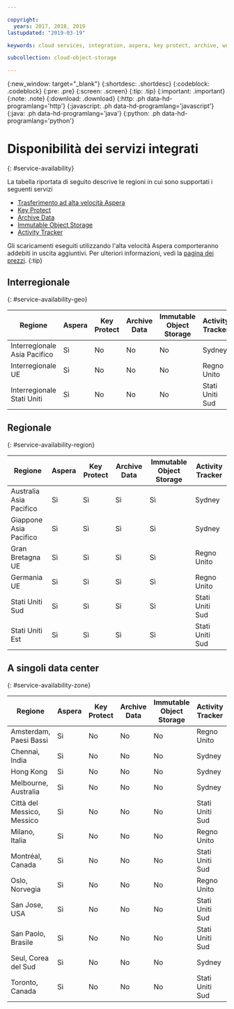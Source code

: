 ```yaml
---

copyright:
  years: 2017, 2018, 2019
lastupdated: "2019-03-19"

keywords: cloud services, integration, aspera, key protect, archive, worm

subcollection: cloud-object-storage

---
```

{:new_window: target="_blank"}
{:shortdesc: .shortdesc}
{:codeblock: .codeblock}
{:pre: .pre}
{:screen: .screen}
{:tip: .tip}
{:important: .important}
{:note: .note}
{:download: .download} 
{:http: .ph data-hd-programlang='http'} 
{:javascript: .ph data-hd-programlang='javascript'} 
{:java: .ph data-hd-programlang='java'} 
{:python: .ph data-hd-programlang='python'}

# Disponibilità dei servizi integrati
{: #service-availability}

La tabella riportata di seguito descrive le regioni in cui sono supportati i seguenti servizi
* [Trasferimento ad alta velocità Aspera](/docs/services/cloud-object-storage/basics?topic=cloud-object-storage-aspera)
* [Key Protect](/docs/services/cloud-object-storage/basics/cloud-object-storage/basics?topic=cloud-object-storage-encryption#sse-kp)
* [Archive Data](/docs/services/cloud-object-storage/basics?topic=cloud-object-storage-archive)
* [Immutable Object Storage](/docs/services/cloud-object-storage/basics?topic=cloud-object-storage-immutable)
* [Activity Tracker](/docs/services/cloud-object-storage/basics?topic=cloud-object-storage-at-events#at_events)


Gli scaricamenti eseguiti utilizzando l'alta velocità Aspera comporteranno addebiti in uscita aggiuntivi. Per ulteriori informazioni, vedi la [pagina dei prezzi](https://www.ibm.com/cloud/object-storage).
{:tip}

## Interregionale
{: #service-availability-geo}

<table>
  <thead>
    <tr>
      <th>Regione</th>
      <th>Aspera</th>
      <th>Key Protect</th>
      <th>Archive Data</th>
      <th>Immutable Object Storage</th>
      <th>Activity Tracker</th>
    </tr>
  </thead>
  <tr>
    <td>Interregionale Asia Pacifico</td>
    <td> Sì </td>
    <td> No </td>
    <td> No </td>
    <td> No </td>
    <td>Sydney</td>
  </tr>
  <tr>
    <td>Interregionale UE</td>
    <td> Sì </td>
    <td> No </td>
    <td> No </td>
    <td> No </td>
    <td>Regno Unito</td>
  </tr>
  <tr>
    <td>Interregionale Stati Uniti</td>
    <td> Sì </td>
    <td> No </td>
    <td> No </td>
    <td> No </td>
    <td>Stati Uniti Sud</td>
  </tr>
 </table>





## Regionale
{: #service-availability-region}

<table>
  <thead>
    <tr>
      <th>Regione</th>
      <th>Aspera</th>
      <th>Key Protect</th>
      <th>Archive Data</th>
      <th>Immutable Object Storage</th>
      <th>Activity Tracker</th>
    </tr>
  </thead>
   <tr>
    <td>Australia Asia Pacifico</td>
    <td> Sì </td>
    <td> Sì </td>
    <td> Sì </td>
    <td> Sì </td>
    <td>Sydney</td>
   </tr>
   <tr>
    <td>Giappone Asia Pacifico</td>
    <td> Sì </td>
    <td> Sì </td>
    <td> Sì </td>
    <td> Sì </td>
    <td>Sydney</td>
   </tr>
   <tr>
    <td>Gran Bretagna UE</td>
    <td> Sì </td>
    <td> Sì </td>
    <td> Sì </td>
    <td> Sì </td>
    <td>Regno Unito</td>
   </tr>
   <tr>
    <td>Germania UE</td>
    <td> Sì </td>
    <td> Sì </td>
    <td> Sì </td>
    <td> Sì </td>
    <td>Regno Unito</td>
   </tr>
   <tr>
    <td>Stati Uniti Sud</td>
    <td> Sì </td>
    <td> Sì </td>
    <td> Sì </td>
    <td> Sì </td>
    <td>Stati Uniti Sud</td>
   </tr>
   <tr>
    <td>Stati Uniti Est</td>
    <td> Sì </td>
    <td> Sì </td>
    <td> Sì </td>
    <td> Sì </td>
    <td>Stati Uniti Sud</td>
   </tr>
</table>



## A singoli data center
{: #service-availability-zone}

<table>
  <thead>
    <tr>
      <th>Regione</th>
      <th>Aspera</th>
      <th>Key Protect</th>
      <th>Archive Data</th>
      <th>Immutable Object Storage</th>
      <th>Activity Tracker</th>
    </tr>
  </thead>
  <tr>
    <td>Amsterdam, Paesi Bassi</td>
    <td> Sì </td>
    <td> No </td>
    <td> No </td>
    <td> No </td>
    <td>Regno Unito</td>
  </tr>
  <tr>
    <td>Chennai, India</td>
    <td> Sì </td>
    <td> No </td>
    <td> No </td>
    <td> No </td>
    <td>Sydney</td>
  </tr>
  <tr>
    <td>Hong Kong</td>
    <td> Sì </td>
    <td> No </td>
    <td> No </td>
    <td> No </td>
    <td>Sydney</td>
  </tr>
  <tr>
    <td>Melbourne, Australia</td>
    <td> Sì </td>
    <td> No </td>
    <td> No </td>
    <td> No </td>
    <td>Sydney</td>
  </tr>
  <tr>
    <td>Città del Messico, Messico</td>
    <td> Sì </td>
    <td> No </td>
    <td> No </td>
    <td> No </td>
    <td>Stati Uniti Sud</td>
  </tr>
  <tr>
    <td>Milano, Italia</td>
    <td> Sì </td>
    <td> No </td>
    <td> No </td>
    <td> No </td>
    <td>Regno Unito</td>
  </tr>
  <tr>
    <td>Montréal, Canada</td>
    <td> Sì </td>
    <td> No </td>
    <td> No </td>
    <td> No </td>
    <td>Stati Uniti Sud</td>
  </tr>
  <tr>
    <td>Oslo, Norvegia</td>
    <td> Sì </td>
    <td> No </td>
    <td> No </td>
    <td> No </td>
    <td>Regno Unito</td>
  </tr>
  <tr>
    <td>San Jose, USA</td>
    <td> Sì </td>
    <td> No </td>
    <td> No </td>
    <td> No </td>
    <td>Stati Uniti Sud</td>
  </tr>
  <tr>
    <td>San Paolo, Brasile</td>
    <td> Sì </td>
    <td> No </td>
    <td> No </td>
    <td> No </td>
    <td>Stati Uniti Sud</td>
  </tr>
  <tr>
    <td>Seul, Corea del Sud</td>
    <td> Sì </td>
    <td> No </td>
    <td> No </td>
    <td> No </td>
    <td>Sydney</td>
  </tr>
  <tr>
    <td>Toronto, Canada</td>
    <td> Sì </td>
    <td> No </td>
    <td> No </td>
    <td> No </td>
    <td>Stati Uniti Sud</td>
  </tr>
</table>

